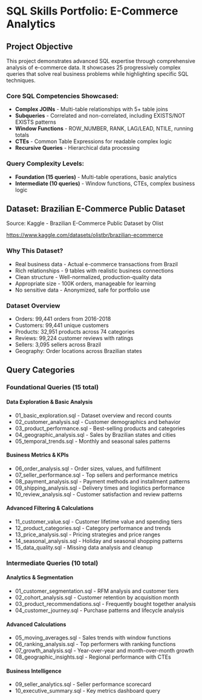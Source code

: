 # SQL Skills Portfolio: E-Commerce Analytics

## Project Objective

This project demonstrates advanced SQL expertise through comprehensive analysis of e-commerce data. It showcases 25 progressively complex queries that solve real business problems while highlighting specific SQL techniques.

### Core SQL Competencies Showcased:
- **Complex JOINs** - Multi-table relationships with 5+ table joins
- **Subqueries** - Correlated and non-correlated, including EXISTS/NOT EXISTS patterns
- **Window Functions** - ROW_NUMBER, RANK, LAG/LEAD, NTILE, running totals
- **CTEs** - Common Table Expressions for readable complex logic
- **Recursive Queries** - Hierarchical data processing

### Query Complexity Levels:
- **Foundation (15 queries)** - Multi-table operations, basic analytics
- **Intermediate (10 queries)** - Window functions, CTEs, complex business logic


## Dataset: Brazilian E-Commerce Public Dataset

Source: Kaggle - Brazilian E-Commerce Public Dataset by Olist 

https://www.kaggle.com/datasets/olistbr/brazilian-ecommerce

### Why This Dataset?

- Real business data - Actual e-commerce transactions from Brazil
- Rich relationships - 9 tables with realistic business connections
- Clean structure - Well-normalized, production-quality data
- Appropriate size - 100K orders, manageable for learning
- No sensitive data - Anonymized, safe for portfolio use

### Dataset Overview

- Orders: 99,441 orders from 2016-2018
- Customers: 99,441 unique customers
- Products: 32,951 products across 74 categories
- Reviews: 99,224 customer reviews with ratings
- Sellers: 3,095 sellers across Brazil
- Geography: Order locations across Brazilian states

## Query Categories
### Foundational Queries (15 total)
#### Data Exploration & Basic Analysis

- 01_basic_exploration.sql - Dataset overview and record counts
- 02_customer_analysis.sql - Customer demographics and behavior
- 03_product_performance.sql - Best-selling products and categories
- 04_geographic_analysis.sql - Sales by Brazilian states and cities
- 05_temporal_trends.sql - Monthly and seasonal sales patterns

#### Business Metrics & KPIs

- 06_order_analysis.sql - Order sizes, values, and fulfillment
- 07_seller_performance.sql - Top sellers and performance metrics
- 08_payment_analysis.sql - Payment methods and installment patterns
- 09_shipping_analysis.sql - Delivery times and logistics performance
- 10_review_analysis.sql - Customer satisfaction and review patterns

#### Advanced Filtering & Calculations

- 11_customer_value.sql - Customer lifetime value and spending tiers
- 12_product_categories.sql - Category performance and trends
- 13_price_analysis.sql - Pricing strategies and price ranges
- 14_seasonal_analysis.sql - Holiday and seasonal shopping patterns
- 15_data_quality.sql - Missing data analysis and cleanup

### Intermediate Queries (10 total)
#### Analytics & Segmentation

- 01_customer_segmentation.sql - RFM analysis and customer tiers
- 02_cohort_analysis.sql - Customer retention by acquisition month
- 03_product_recommendations.sql - Frequently bought together analysis
- 04_customer_journey.sql - Purchase patterns and lifecycle analysis

#### Advanced Calculations

- 05_moving_averages.sql - Sales trends with window functions
- 06_ranking_analysis.sql - Top performers with ranking functions
- 07_growth_analysis.sql - Year-over-year and month-over-month growth
- 08_geographic_insights.sql - Regional performance with CTEs

#### Business Intelligence

- 09_seller_analytics.sql - Seller performance scorecard
- 10_executive_summary.sql - Key metrics dashboard query
